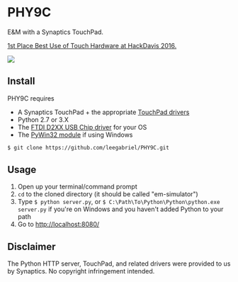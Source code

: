 # PHY9C

E&M with a Synaptics TouchPad.

<a href="http://devpost.com/software/em-simulator">1st Place Best Use of Touch Hardware at HackDavis 2016.</a>

<img src="http://i.imgur.com/OanbfjK.gif">

## Install

PHY9C requires 
<ul>
  <li>A Synaptics TouchPad + the appropriate <a href="http://www.synaptics.com/resources">TouchPad drivers</a></li>
  <li>Python 2.7 or 3.X</li>
  <li>The <a href="http://www.ftdichip.com/Drivers/D2XX.htm">FTDI D2XX USB Chip driver</a> for your OS</li>
  <li>The <a href="https://sourceforge.net/projects/pywin32/">PyWin32 module</a> if using Windows</li>
</ul>

```bash
$ git clone https://github.com/leegabriel/PHY9C.git 
```

## Usage
1. Open up your terminal/command prompt
2. ```cd``` to the cloned directory (it should be called "em-simulator")
3. Type ``` $ python server.py ```, or ``` $ C:\Path\To\Python\Python\python.exe server.py ``` if you're on Windows and you haven't added Python to your path
4. Go to <a href="http://localhost:8080/">http://localhost:8080/</a>

## Disclaimer

The Python HTTP server, TouchPad, and related drivers were provided to us by Synaptics. No copyright infringement intended.
